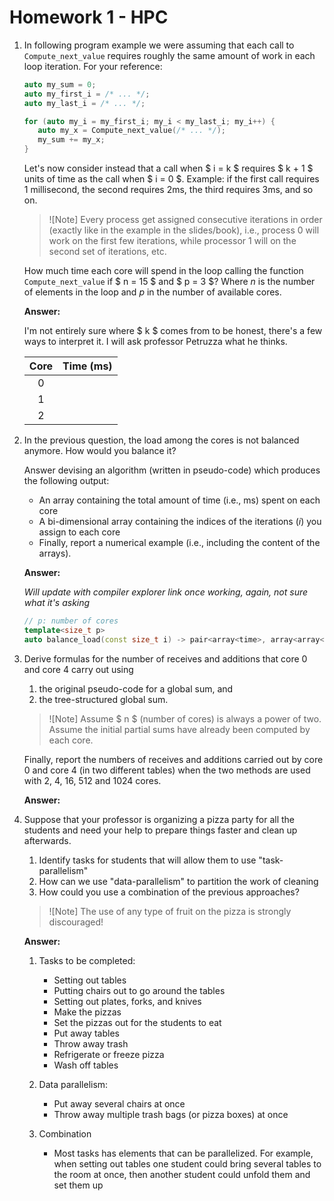 # Homework 1 - HPC

1. In following program example we were assuming that each call to `Compute_next_value` requires
   roughly the same amount of work in each loop iteration. For your reference:

   ```cpp
   auto my_sum = 0;
   auto my_first_i = /* ... */;
   auto my_last_i = /* ... */;

   for (auto my_i = my_first_i; my_i < my_last_i; my_i++) {
      auto my_x = Compute_next_value(/* ... */);
      my_sum += my_x;
   }
   ```

   Let's now consider instead that a call when $ i = k $ requires $ k + 1 $ units of time as the call
   when $ i = 0 $. Example: if the first call requires 1 millisecond, the second requires 2ms, the
   third requires 3ms, and so on.

   > ![Note]
   > Every process get assigned consecutive iterations in order (exactly like in the example in the
   > slides/book), i.e., process 0 will work on the first few iterations, while processor 1 will on
   > the second set of iterations, etc.

   How much time each core will spend in the loop calling the function `Compute_next_value` if
   $ n = 15 $ and $ p = 3 $? Where $n$ is the number of elements in the loop and $p$ in the number of
   available cores.

   **Answer:**

   I'm not entirely sure where $ k $ comes from to be honest, there's a few ways to interpret it. I
   will ask professor Petruzza what he thinks.

   | Core | Time (ms) |
   | :--: | :-------: |
   |  0   |           |
   |  1   |           |
   |  2   |           |

2. In the previous question, the load among the cores is not balanced anymore. How would you balance
   it?

   Answer devising an algorithm (written in pseudo-code) which produces the following output:

   - An array containing the total amount of time (i.e., ms) spent on each core
   - A bi-dimensional array containing the indices of the iterations ($i$) you assign to each core
   - Finally, report a numerical example (i.e., including the content of the arrays).

   **Answer:**

   _Will update with compiler explorer link once working, again, not sure what it's asking_

   ```cpp
   // p: number of cores
   template<size_t p>
   auto balance_load(const size_t i) -> pair<array<time>, array<array<indices>>>;
   ```

3. Derive formulas for the number of receives and additions that core 0 and core 4 carry out using

   1. the original pseudo-code for a global sum, and
   2. the tree-structured global sum.

   > ![Note]
   > Assume $ n $ (number of cores) is always a power of two. Assume the initial partial sums have
   > already been computed by each core.

   Finally, report the numbers of receives and additions carried out by core 0 and core 4 (in two
   different tables) when the two methods are used with 2, 4, 16, 512 and 1024 cores.

   **Answer:**

4. Suppose that your professor is organizing a pizza party for all the students and need your help to
   prepare things faster and clean up afterwards.

   1. Identify tasks for students that will allow them to use "task-parallelism"
   2. How can we use "data-parallelism" to partition the work of cleaning
   3. How could you use a combination of the previous approaches?

   > ![Note]
   > The use of any type of fruit on the pizza is strongly discouraged!

   **Answer:**

   1. Tasks to be completed:

      - Setting out tables
      - Putting chairs out to go around the tables
      - Setting out plates, forks, and knives
      - Make the pizzas
      - Set the pizzas out for the students to eat
      - Put away tables
      - Throw away trash
      - Refrigerate or freeze pizza
      - Wash off tables

   2. Data parallelism:

      - Put away several chairs at once
      - Throw away multiple trash bags (or pizza boxes) at once

   3. Combination

      - Most tasks has elements that can be parallelized. For example, when setting out tables one
        student could bring several tables to the room at once, then another student could unfold them
        and set them up
